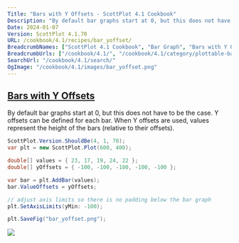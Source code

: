 ```yaml
---
Title: "Bars with Y Offsets - ScottPlot 4.1 Cookbook"
Description: "By default bar graphs start at 0, but this does not have to be the case. Y offsets can be defined for each bar. When Y offsets are used, values represent the height of the bars (relative to their offsets)."
Date: 2024-01-07
Version: ScottPlot 4.1.70
URL: /cookbook/4.1/recipes/bar_yoffset/
BreadcrumbNames: ["ScottPlot 4.1 Cookbook", "Bar Graph", "Bars with Y Offsets"]
BreadcrumbUrls: ["/cookbook/4.1/", "/cookbook/4.1/category/plottable-bar-graph", "/cookbook/4.1/recipes/bar_yoffset/"]
SearchUrl: "/cookbook/4.1/search/"
OgImage: "/cookbook/4.1/images/bar_yoffset.png"
---
```


<h2><a id='bars-with-y-offsets' href='/cookbook/4.1/recipes/bar_yoffset/'>Bars with Y Offsets</a></h2>

By default bar graphs start at 0, but this does not have to be the case. Y offsets can be defined for each bar. When Y offsets are used, values represent the height of the bars (relative to their offsets).

```cs
ScottPlot.Version.ShouldBe(4, 1, 70);
var plt = new ScottPlot.Plot(600, 400);

double[] values = { 23, 17, 19, 24, 22 };
double[] yOffsets = { -100, -100, -100, -100, -100 };

var bar = plt.AddBar(values);
bar.ValueOffsets = yOffsets;

// adjust axis limits so there is no padding below the bar graph
plt.SetAxisLimits(yMin: -100);

plt.SaveFig("bar_yoffset.png");
```

<img src='../../images/bar_yoffset.png' class='d-block mx-auto my-5' />



